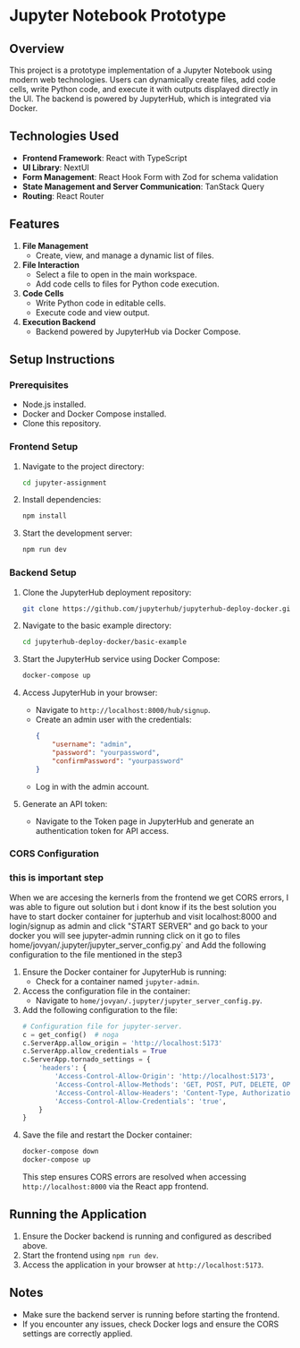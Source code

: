 # Jupyter Notebook Prototype

## Overview
This project is a prototype implementation of a Jupyter Notebook using modern web technologies. Users can dynamically create files, add code cells, write Python code, and execute it with outputs displayed directly in the UI. The backend is powered by JupyterHub, which is integrated via Docker.

## Technologies Used
- **Frontend Framework**: React with TypeScript
- **UI Library**: NextUI
- **Form Management**: React Hook Form with Zod for schema validation
- **State Management and Server Communication**: TanStack Query
- **Routing**: React Router

## Features
1. **File Management**
   - Create, view, and manage a dynamic list of files.
2. **File Interaction**
   - Select a file to open in the main workspace.
   - Add code cells to files for Python code execution.
3. **Code Cells**
   - Write Python code in editable cells.
   - Execute code and view output.
4. **Execution Backend**
   - Backend powered by JupyterHub via Docker Compose.

## Setup Instructions

### Prerequisites
- Node.js installed.
- Docker and Docker Compose installed.
- Clone this repository.

### Frontend Setup
1. Navigate to the project directory:
   ```bash
   cd jupyter-assignment
   ```
2. Install dependencies:
   ```bash
   npm install
   ```
3. Start the development server:
   ```bash
   npm run dev
   ```

### Backend Setup
1. Clone the JupyterHub deployment repository:
   ```bash
   git clone https://github.com/jupyterhub/jupyterhub-deploy-docker.git
   ```
2. Navigate to the basic example directory:
   ```bash
   cd jupyterhub-deploy-docker/basic-example
   ```
3. Start the JupyterHub service using Docker Compose:
   ```bash
   docker-compose up
   ```

4. Access JupyterHub in your browser:
   - Navigate to `http://localhost:8000/hub/signup`.
   - Create an admin user with the credentials:
     ```json
     {
         "username": "admin",
         "password": "yourpassword",
         "confirmPassword": "yourpassword"
     }
     ```
   - Log in with the admin account.

5. Generate an API token:
   - Navigate to the Token page in JupyterHub and generate an authentication token for API access.

### CORS Configuration 

### this is important step 
When we are accesing the kernerls from the frontend we get CORS errors, I was able to figure out solution but i dont know if its the best solution
you have to start docker container for jupterhub and visit localhost:8000 and login/signup as admin and click "START SERVER" and go back to your docker you will see jupyter-admin running
click on it go to files home/jovyan/.jupyter/jupyter_server_config.py` and  Add the following configuration to the file  mentioned in the step3 


1. Ensure the Docker container for JupyterHub is running:
   - Check for a container named `jupyter-admin`.
2. Access the configuration file in the container:
   - Navigate to `home/jovyan/.jupyter/jupyter_server_config.py`.
3. Add the following configuration to the file:
   ```python
   # Configuration file for jupyter-server.
   c = get_config()  # noga
   c.ServerApp.allow_origin = 'http://localhost:5173'
   c.ServerApp.allow_credentials = True
   c.ServerApp.tornado_settings = {
       'headers': {
           'Access-Control-Allow-Origin': 'http://localhost:5173',
           'Access-Control-Allow-Methods': 'GET, POST, PUT, DELETE, OPTIONS',
           'Access-Control-Allow-Headers': 'Content-Type, Authorization',
           'Access-Control-Allow-Credentials': 'true',
       }
   }
   ```
4. Save the file and restart the Docker container:
   ```bash
   docker-compose down
   docker-compose up
   ```
   This step ensures CORS errors are resolved when accessing `http://localhost:8000` via the React app frontend.

## Running the Application
1. Ensure the Docker backend is running and configured as described above.
2. Start the frontend using `npm run dev`.
3. Access the application in your browser at `http://localhost:5173`.

## Notes
- Make sure the backend server is running before starting the frontend.
- If you encounter any issues, check Docker logs and ensure the CORS settings are correctly applied.




